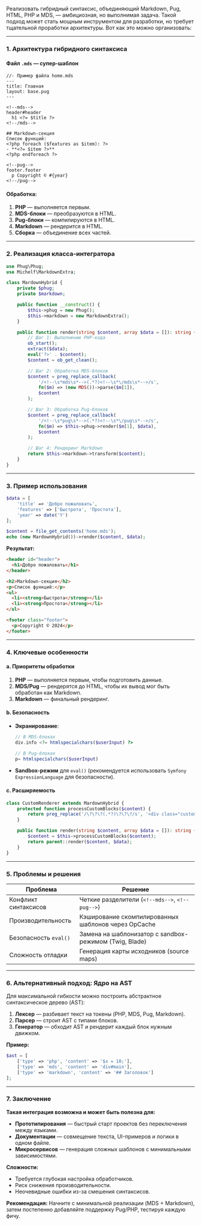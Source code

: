 Реализовать гибридный синтаксис, объединяющий Markdown, Pug, HTML, PHP и MDS, — амбициозная, но выполнимая задача. Такой подход может стать мощным инструментом для разработки, но требует тщательной проработки архитектуры. Вот как это можно организовать:

---

### **1. Архитектура гибридного синтаксиса**
#### **Файл `.mds` — супер-шаблон**
```pug
//- Пример файла home.mds
---
title: Главная
layout: base.pug
---

<!--mds-->
header#header
  h1 <?= $title ?>
<!--/mds-->

## Markdown-секция
Список функций:
<?php foreach ($features as $item): ?>
- **<?= $item ?>**  
<?php endforeach ?>

<!--pug-->
footer.footer
  p Copyright © #{year}
<!--/pug-->
```

#### **Обработка:**
1. **PHP** — выполняется первым.
2. **MDS-блоки** — преобразуются в HTML.
3. **Pug-блоки** — компилируются в HTML.
4. **Markdown** — рендерится в HTML.
5. **Сборка** — объединение всех частей.

---

### **2. Реализация класса-интегратора**
```php
use Phug\Phug;
use Michelf\MarkdownExtra;

class MardownHybrid {
    private $phug;
    private $markdown;

    public function __construct() {
        $this->phug = new Phug();
        $this->markdown = new MarkdownExtra();
    }

    public function render(string $content, array $data = []): string {
        // Шаг 1: Выполнение PHP-кода
        ob_start();
        extract($data);
        eval('?>' . $content);
        $content = ob_get_clean();

        // Шаг 2: Обработка MDS-блоков
        $content = preg_replace_callback(
            '/<!--\s*mds\s*-->(.*?)<!--\s*\/mds\s*-->/s',
            fn($m) => (new MDS())->parse($m[1]),
            $content
        );

        // Шаг 3: Обработка Pug-блоков
        $content = preg_replace_callback(
            '/<!--\s*pug\s*-->(.*?)<!--\s*\/pug\s*-->/s',
            fn($m) => $this->phug->render($m[1], $data),
            $content
        );

        // Шаг 4: Рендеринг Markdown
        return $this->markdown->transform($content);
    }
}
```

---

### **3. Пример использования**
```php
$data = [
    'title' => 'Добро пожаловать',
    'features' => ['Быстрота', 'Простота'],
    'year' => date('Y')
];

$content = file_get_contents('home.mds');
echo (new MardownHybrid())->render($content, $data);
```

**Результат:**
```html
<header id="header">
  <h1>Добро пожаловать</h1>
</header>

<h2>Markdown-секция</h2>
<p>Список функций:</p>
<ul>
  <li><strong>Быстрота</strong></li>
  <li><strong>Простота</strong></li>
</ul>

<footer class="footer">
  <p>Copyright © 2024</p>
</footer>
```

---

### **4. Ключевые особенности**
#### **a. Приоритеты обработки**
1. **PHP** — выполняется первым, чтобы подготовить данные.
2. **MDS/Pug** — рендерятся до HTML, чтобы их вывод мог быть обработан как Markdown.
3. **Markdown** — финальный рендеринг.

#### **b. Безопасность**
- **Экранирование**:
  ```php
  // В MDS-блоках
  div.info <?= htmlspecialchars($userInput) ?>

  // В Pug-блоках
  p= htmlspecialchars($userInput)
  ```
- **Sandbox-режим** для `eval()` (рекомендуется использовать `Symfony ExpressionLanguage` для безопасности).

#### **c. Расширяемость**
```php
class CustomRenderer extends MardownHybrid {
    protected function processCustomBlocks($content) {
        return preg_replace('/\?\?\?(.*?)\?\?\?/s', '<div class="custom">$1</div>', $content);
    }

    public function render(string $content, array $data = []): string {
        $content = $this->processCustomBlocks($content);
        return parent::render($content, $data);
    }
}
```

---

### **5. Проблемы и решения**
| **Проблема**                     | **Решение**                                                                 |
|-----------------------------------|-----------------------------------------------------------------------------|
| Конфликт синтаксисов              | Четкие разделители (`<!--mds-->`, `<!--pug-->`)                             |
| Производительность                | Кэширование скомпилированных шаблонов через OpCache                         |
| Безопасность `eval()`             | Замена на шаблонизатор с sandbox-режимом (Twig, Blade)                      |
| Сложность отладки                 | Генерация карты исходников (source maps)                                    |

---

### **6. Альтернативный подход: Ядро на AST**
Для максимальной гибкости можно построить абстрактное синтаксическое дерево (AST):
1. **Лексер** — разбивает текст на токены (PHP, MDS, Pug, Markdown).
2. **Парсер** — строит AST с типами блоков.
3. **Генератор** — обходит AST и рендерит каждый блок нужным движком.

**Пример:**
```php
$ast = [
    ['type' => 'php', 'content' => '$x = 10;'],
    ['type' => 'mds', 'content' => 'div#main'],
    ['type' => 'markdown', 'content' => '## Заголовок']
];
```

---

### **7. Заключение**
**Такая интеграция возможна и может быть полезна для:**
- **Прототипирования** — быстрый старт проектов без переключения между языками.
- **Документации** — совмещение текста, UI-примеров и логики в одном файле.
- **Микросервисов** — генерация сложных шаблонов с минимальными зависимостями.

**Сложности:**
- Требуется глубокая настройка обработчиков.
- Риск снижения производительности.
- Неочевидные ошибки из-за смешения синтаксисов.

**Рекомендация:** Начните с минимальной реализации (MDS + Markdown), затем постепенно добавляйте поддержку Pug/PHP, тестируя каждую фичу.
